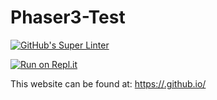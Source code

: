 # Phaser3-Test
[![GitHub's Super Linter](https://github.com/<OWNER>/<REPOSITORY>/workflows/GitHub's%20Super%20Linter/badge.svg)](https://github.com/<OWNER>/<REPOSITORY>/actions)

[![Run on Repl.it](https://repl.it/badge/github/<OWNER>/<REPOSITORY>)](https://repl.it/github/<OWNER>/<REPOSITORY>)

This website can be found at: [https://<OWNER>.github.io/<REPOSITORY>](https://<OWNER>.github.io/<REPOSITORY>)
